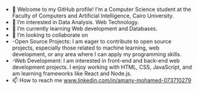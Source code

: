 - 👋 Welcome to my GitHub profile! I'm a Computer Science student at the Faculty of Computers and Artificial Intelligence, Cairo University.
- 👀 I’m interested in Data Analysis. Web Technology. 
- 🌱 I’m currently learning Web development and Databases.
- 💞️ I’m looking to collaborate on
- -Open Source Projects: I am eager to contribute to open source projects, especially those related to machine learning, web development, or any area where I can apply my programming skills.
- -Web Development: I am interested in front-end and back-end web development projects. I enjoy working with HTML, CSS, JavaScript, and am learning frameworks like React and Node.js.
- 📫 How to reach me www.linkedin.com/in/amany-mohamed-073710279
